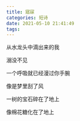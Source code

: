 ```yaml
---
title: 寤寐
categories: 短诗
date: 2021-05-10 21:41:49
tags:
---
```


<!--more-->

从水龙头中滴出来的我

溺没不见

一个呼吸就已经漫过你手腕

像是梦里刮了风

一树的宝石碎在了地上

像棉花糖化在了地上
